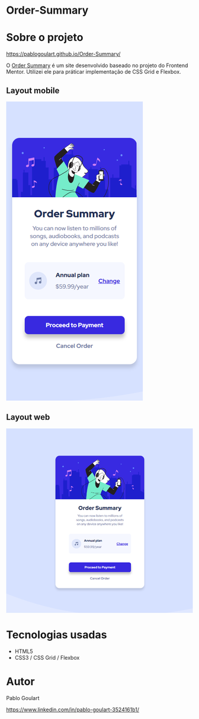 # Order-Summary

# Sobre o projeto

https://pablogoulart.github.io/Order-Summary/

<p>O <a href="https://www.frontendmentor.io/challenges/order-summary-component-QlPmajDUj">Order Summary</a> é um site desenvolvido baseado no projeto do Frontend Mentor. Utilizei ele para práticar implementação de CSS Grid e Flexbox.</p>

## Layout mobile
![Mobile 1](https://github.com/PabloGoulart/Order-Summary/blob/master/assets/image-2.png)

## Layout web
![Web 1](https://github.com/PabloGoulart/Order-Summary/blob/master/assets/image-1.png)

# Tecnologias usadas
- HTML5
- CSS3 / CSS Grid / Flexbox

# Autor
Pablo Goulart

https://www.linkedin.com/in/pablo-goulart-3524161b1/
